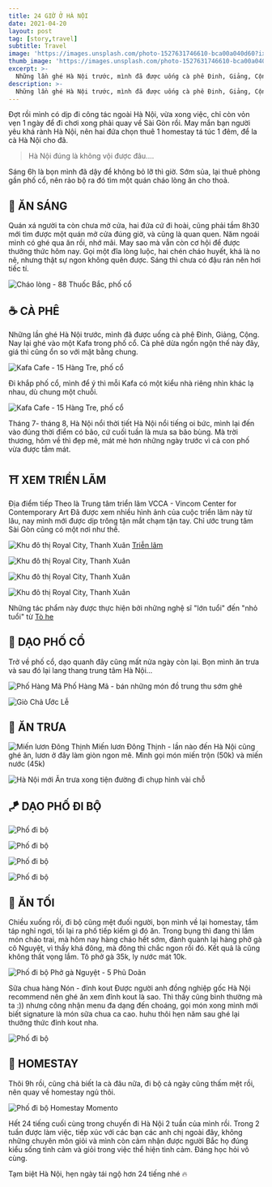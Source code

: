 ```yaml
---
title: 24 GIỜ Ở HÀ NỘI
date: 2021-04-20
layout: post
tag: [story,travel]
subtitle: Travel
image: 'https://images.unsplash.com/photo-1527631746610-bca00a040d60?ixlib=rb-1.2.1&ixid=MnwxMjA3fDB8MHxwaG90by1wYWdlfHx8fGVufDB8fHx8&auto=format&fit=crop&w=1287&q=80'
thumb_image: 'https://images.unsplash.com/photo-1527631746610-bca00a040d60?ixlib=rb-1.2.1&ixid=MnwxMjA3fDB8MHxwaG90by1wYWdlfHx8fGVufDB8fHx8&auto=format&fit=crop&w=1287&q=80'
excerpt: >-
  Những lần ghé Hà Nội trước, mình đã được uống cà phê Đinh, Giảng, Cộng. Nay lại ghé vào một Kafa trong phố cổ.
description: >-
  Những lần ghé Hà Nội trước, mình đã được uống cà phê Đinh, Giảng, Cộng. Nay lại ghé vào một Kafa trong phố cổ.
---
```



Đợt rồi mình có dịp đi công tác ngoài Hà Nội, vừa xong việc, chỉ còn vỏn vẹn 1 ngày để đi chơi xong phải quay về Sài Gòn rồi. May mắn bạn người yêu khá rành Hà Nội, nên hai đứa chọn thuê 1 homestay tá túc 1 đêm, để la cà Hà Nội cho đã. 

> Hà Nội đúng là không vội được đâu....

Sáng 6h là bọn mình đã dậy để không bỏ lỡ thì giờ. Sớm sủa, lại thuê phòng gần phố cổ, nên rảo bộ ra đó tìm một quán cháo lòng ăn cho thoả. 

## 🍲 ĂN SÁNG

Quán xá người ta còn chưa mở cửa, hai đứa cứ đi hoài, cũng phải tầm 8h30 mới tìm được một quán mở cửa đúng giờ, và cũng là quan quen. Năm ngoái mình có ghé qua ăn rồi, nhớ mãi. May sao mà vẫn còn cơ hội để được thưởng thức hôm nay. 
Gọi một đĩa lòng luộc, hai chén cháo huyết, khá là no nê, nhưng thật sự ngon không quên được. Sáng thì chưa có đậu rán nên hơi tiếc tí.

![Cháo lòng - 88 Thuốc Bắc, phố cổ](https://lh3.google.com/pw/AM-JKLUyCjSV0JI2W9odD6DpzJEPkh2Pe8xFHSbrSQfZt4dehpqOFi_W6rVDXKpnSXFCchr6IsHvHaKCautx6mb-Y4_-jtDX4Qo=w720-h960-no?authuser=0)

## ☕️ CÀ PHÊ

Những lần ghé Hà Nội trước, mình đã được uống cà phê Đinh, Giảng, Cộng. Nay lại ghé vào một Kafa trong phố cổ. 
Cà phê dừa ngồn ngộn thế này đây, giá thì cũng ổn so với mặt bằng chung.

![Kafa Cafe - 15 Hàng Tre, phố cổ](https://lh3.google.com/pw/AM-JKLVO5Bw7Kz4BuF-TIHzlHe4rLrsp-VKLbtavBgVS_lcfucjKpBoHNsQn9Tw4GeovPowVuUp0UcMzq4n1WsodthDEMtuRO8g=w720-h960-no?authuser=0)


Đi khắp phố cổ, mình để ý thì mỗi Kafa có một kiểu nhà riêng nhìn khác lạ nhau, dù chung một chuỗi.

![Kafa Cafe - 15 Hàng Tre, phố cổ](https://lh3.google.com/pw/AM-JKLXCbtoY8bRSCaqjjHmQ20Lp4bZGryK0BRtggdSeK11BH2wHMqC-qr_3UihPISlj8c5aiIgDGqA5bYlW3x5kWCqb-emP0PE=w1428-h900-no?authuser=0)


Tháng 7- tháng 8, Hà Nội nổi thời tiết Hà Nội nổi tiếng oi bức, mình lại đến vào đúng thời điểm có bão, cứ cuối tuần là mưa sa bão bùng. Mà trời thương, hôm về thì đẹp mê, mát mẻ hơn những ngày trước vì cả con phố vừa được tắm mát. 

## ⛩ XEM TRIỂN LÃM

Địa điểm tiếp Theo là Trung tâm triển lãm VCCA - Vincom Center for Contemporary Art
Đã được xem nhiều hình ảnh của cuộc triển lãm này từ lâu, nay mình mới được dịp trông tận mắt chạm tận tay. Chỉ ước trung tâm Sài Gòn cũng có một nơi như thế. 

![Khu đô thị Royal City, Thanh Xuân](https://lh3.google.com/pw/AM-JKLX-w-UQfZf5wnrOGQPGDTttvzi6pgFCtoNeiPRLe6xTAaHfcZ7gEDEoAcfrFzuJsCoM1eiQRqbnV4W9zTiPHLHuuj5KmSQ=w1000-h1391-no?authuser=0)
[Triễn lãm](http://vccavietnam.com/trien-lam-quothanh-tinh-nhuaquot)

![Khu đô thị Royal City, Thanh Xuân](https://lh3.google.com/pw/AM-JKLU2TtgKl5p20cxlVfwkqXYf4ZJh5QkcYBfayGKYCG_ZbE3d50UUyXj9BR9koaucJVSoiQJhp7hVNLVahndm8GkQekIQvD0=w1578-h1264-no?authuser=0)

![Khu đô thị Royal City, Thanh Xuân](https://lh3.google.com/pw/AM-JKLUWJT8EKH-F-T7sgNKgo8ouZTTdNH6j8dgsf1Zrz59ehmaTw3mVK-TiO6Nw_Rg-XRxgOH0s0tenM25NN-im1xHpkl7quW4=w1000-h1333-no?authuser=0)

![Khu đô thị Royal City, Thanh Xuân](https://lh3.google.com/pw/AM-JKLUY9jASp0DQNavWNx527zswl0RvScUIJv8beUGy5wIjmWx4U2zB_lX-SUbmEa-HT_DIYaivpzgLRHmpjWreZHbxHDT3-dE=w1000-h1333-no?authuser=0)

Những tác phẩm này được thực hiện bởi những nghệ sĩ "lớn tuổi" đến "nhỏ tuổi" từ [Tò he](https://www.facebook.com/toheplay/?eid=ARDapbgm7tJ4NDgrjicQMpTDROsS8Uk_LZunTr8I9atPR88j7tqhG2vKKW1XvhUMbwdmytKPKuyUOb1B&timeline_context_item_type=intro_card_work&timeline_context_item_source=100001296278041&fref=tag)


## 🏮 DẠO PHỐ CỔ

Trở về phố cổ, dạo quanh đây cũng mất nửa ngày còn lại. Bọn mình ăn trưa và sau đó lại lang thang trung tâm Hà Nội...

![Phố Hàng Mã](https://lh3.google.com/pw/AM-JKLUOZ6mhSi6m3Nic28n-H37D4XsO9g0Cazvyc_SoHeuRVtZGqsoZve_WJnSnqh1x7J-f5RqoL58L5UEauuiTx_eVM5EWr2s=w1000-h800-no?authuser=0)
Phố Hàng Mã - bán những món đồ trung thu sớm ghê

![Giò Chả Ước Lễ ](https://lh3.google.com/pw/AM-JKLUBQI1VhLmD06vLkNBdrMTXVUlrB_iTJSgi4grPSaUJi61mKwiMidFDXczVhYNvZSKq2mULggEdtYzskvtYc8MSiWfDFaU=w1000-h1334-no?authuser=0)


## 🍱 ĂN TRƯA

![Miến lươn Đông Thịnh](https://lh3.google.com/pw/AM-JKLWIY9BHetKRFkVBmJKfYRyryVOSXEpfKRFgRAnjZOqPpzI6kazkeUojhWjQmIyF30GZJqdzGEm6XAdJTY6F4zBsPqv82xY=s1000-no?authuser=0)
Miến lươn Đông Thịnh - lần nào đến Hà Nội cũng ghé ăn, lươn ở đây làm giòn ngon mê. Mình gọi món miến trộn (50k) và miến nước (45k)

![Hà Nội mới](https://lh3.google.com/pw/AM-JKLXmIGgr5tnNITIZWHCmuc_WL1QlSbb_dRtGQbbx-GRzDaIsx22WLa00MDrDvp9_kYikrMgt_B_piyxrJ-JQN4fgCYRi1Hw=w1000-h750-no?authuser=0)
Ăn trưa xong tiện đường đi chụp hình vài chỗ


## 🪁 DẠO PHỐ ĐI BỘ

![Phố đi bộ](https://lh3.google.com/pw/AM-JKLWZcv2d9xd6uukLnsfYZTcmdRZDuaLtww_xf8H-Ax17ORNBvvQCSkuqcg7wJGyHzomRB4vz2INa38z4O312t85sqUmPO6M=w1000-h1250-no?authuser=0)


![Phố đi bộ](https://lh3.google.com/pw/AM-JKLVOg6ol0Xzp-f0hpf80cxJaW5tOHGTDd28cQETR6BXYtML_BBi-ne6dZxg8QUSom_v1rMiHlh8jaEw22_ylnrkn8vXYO1U=w1000-h1231-no?authuser=0)


![Phố đi bộ](https://lh3.google.com/pw/AM-JKLUt3BIDGlir-gBIVMJQAz3J4Fqx8H95zU-IRC1NIS0E5ZAH7hJNRU8DDMib5HVZJmZVjmmZQh2IyIoSLB3Xaa6ULBDR6e0=w1000-h1250-no?authuser=0)


![Phố đi bộ](https://lh3.google.com/pw/AM-JKLVcWwf0CGSQPMOJxuUvjtXO6jSMfFSfqtvu85cxoQAO8UxA67BD0dKZX2hP8bxwctpus7k9fugBoNkzp47XIIx8JLUnfX4=w1000-h1250-no?authuser=0)

## 🍛 ĂN TỐI

Chiều xuống rồi, đi bộ cũng mệt đuối người, bọn mình về lại homestay, tắm táp nghỉ ngơi, tối lại ra phố tiếp kiếm gì đó ăn. Trong bụng thì đang thì lắm món cháo trai, mà hôm nay hàng cháo hết sớm, đành quành lại hàng phở gà cô Nguyệt, vì thấy khá đông, mà đông thì chắc ngon rồi đó. Kết quả là cũng không thất vọng lắm. Tô phở gà 35k, ly nước mát 10k.

![Phố đi bộ](https://lh3.google.com/pw/AM-JKLWuF4zaXIKKp7ECWfhqaxagQQ_nL_ZDmJDCbG4Tn45T1S_mijVpkaSnwthThJzlzfMLpV7d5Sctm3xDZLmjyEO0eKSbYXg=w1000-h1250-no?authuser=0)
Phở gà Nguyệt - 5 Phũ Doãn


Sữa chua hàng Nón - đỉnh kout
Được người anh đồng nghiệp gốc Hà Nội recommend nên ghé ăn xem đỉnh kout là sao.
Thì thấy cũng bình thường mà ta :)) nhưng công nhận menu đa dạng đến choáng, gọi món xong mình mới biết signature là món sữa chua ca cao. huhu thôi hẹn năm sau ghé lại thưởng thức đỉnh kout nha.

![Phố đi bộ](https://lh3.google.com/pw/AM-JKLWHaNwx7UfnH1_iZ7fI9FjIxhJoYKxY5aqxbvNKxgw3O_2SYhVUo3Fjcl-LSeZ4VCIg9CMBvDJuXaRw0l3u1DXp4fEI4Go=w1000-h1250-no?authuser=0)


## 🛁 HOMESTAY

Thôi 9h rồi, cũng chả biết la cà đâu nữa, đi bộ cả ngày cũng thấm mệt rồi, nên quay về homestay ngủ thôi.

![Phố đi bộ](https://lh3.google.com/pw/AM-JKLWMVj5fZ0qb4M9QYRbyCGZW2NdcTkaSrKfT_GEpdvkkkWoI9NkMn4YsPYlInp8pATBDZjMrdICPLVnBKuvsg7NjqM3xdsg=w1000-h1333-no?authuser=0)
Homestay Momento


Hết 24 tiếng cuối cùng trong chuyến đi Hà Nội 2 tuần của mình rồi. 
Trong 2 tuần được làm việc, tiếp xúc với các bạn các anh chị ngoài đây, không những chuyên môn giỏi và mình còn cảm nhận được người Bắc họ đúng kiểu sống tình cảm và giỏi trong việc thể hiện tình cảm. Đáng học hỏi vô cùng.

Tạm biệt Hà Nội, hẹn ngày tái ngộ hơn 24 tiếng nhé 🔥


